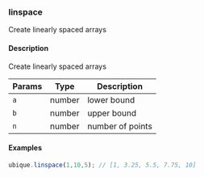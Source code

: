 ### linspace
Create linearly spaced arrays


#### Description

Create linearly spaced arrays


|Params|Type|Description
|---------|----|-----------
|`a` | number | lower bound
|`b` | number | upper bound
|`n` | number | number of points


#### Examples

```js
ubique.linspace(1,10,5); // [1, 3.25, 5.5, 7.75, 10]
```

